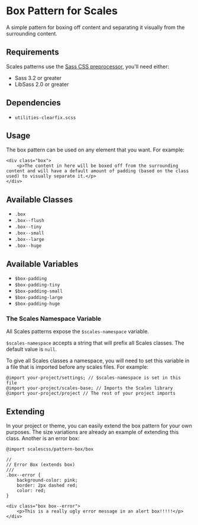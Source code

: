# Box Pattern for Scales

A simple pattern for boxing off content and separating it visually from the surrounding content.

## Requirements

Scales patterns use the [Sass CSS preprocessor](http://sass-lang.com/), you'll need either:
* Sass 3.2 or greater
* LibSass 2.0 or greater

## Dependencies

* `utilities-clearfix.scss`

## Usage

The box pattern can be used on any element that you want. For example:

```
<div class="box">
    <p>The content in here will be boxed off from the surrounding content and will have a default amount of padding (based on the class used) to visually separate it.</p>
</div>
```

## Available Classes

* `.box`
* `.box--flush`
* `.box--tiny`
* `.box--small`
* `.box--large`
* `.box--huge`

## Available Variables

* `$box-padding`
* `$box-padding-tiny`
* `$box-padding-small`
* `$box-padding-large`
* `$box-padding-huge`

### The Scales Namespace Variable

All Scales patterns expose the `$scales-namespace` variable.

`$scales-namespace` accepts a string that will prefix all Scales classes. The default value is `null`.

To give all Scales classes a namespace, you will need to set this variable in a file that is imported before any scales files. For example:

```
@import your-project/settings; // $scales-namespace is set in this file
@import your-project/scales-base; // Imports the Scales library
@import your-project/project // The rest of your project imports
```

## Extending

In your project or theme, you can easily extend the box pattern for your own purposes. The size variations are already an example of extending this class. Another is an error box:

```
@import scalescss/pattern-box/box

//
// Error Box (extends box)
///
.box--error {
    background-color: pink;
    border: 2px dashed red;
    color: red;
}
```
```
<div class="box box--error">
    <p>This is a really ugly error message in an alert box!!!!!</p>
</div>
```
